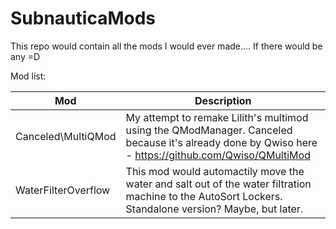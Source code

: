 # SubnauticaMods
This repo would contain all the mods I would ever made.... If there would be any =D

Mod list:

| Mod                | Description                                                                                                                                         |
|--------------------|-----------------------------------------------------------------------------------------------------------------------------------------------------|
| Canceled\MultiQMod | My attempt to remake Lilith's multimod using the QModManager. Canceled because it's already done by Qwiso here - https://github.com/Qwiso/QMultiMod |
| WaterFilterOverflow | This mod would automactily move the water and salt out of the water filtration machine to the AutoSort Lockers. Standalone version? Maybe, but later. |